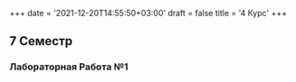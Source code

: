 +++
date = '2021-12-20T14:55:50+03:00'
draft = false
title = '4 Курс'
+++

## 7 Семестр

### Лабораторная Работа №1
